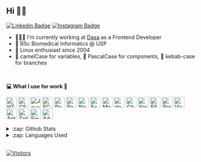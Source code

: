 ## Hi 👋🏻

[![Linkedin Badge](https://img.shields.io/badge/-LinkedIn-blue?style=flat-square&logo=Linkedin&logoColor=white&link=https://www.linkedin.com/in/targiroldo/)](https://www.linkedin.com/in/targiroldo/)
[![Instagram Badge](https://img.shields.io/badge/-Instagram-purple?style=flat-square&logo=Instagram&logoColor=white&link=https://www.instagram.com/girordo/)](https://www.instagram.com/girordo/)

- 🧑🏻‍💻 I’m currently working at [Dasa](https://dasa.com.br/) as a Frontend Developer
- 🧬 BSc Biomedical Informatics @ USP
- 🐧 Linux enthusiast since 2004
- 🐫 camelCase for variables, 🧮 PascalCase for components, 🥙 kebab-case for branches
<br/>

**💻 What I use for work 🧰**

<a href="https://www.w3.org/TR/html5/" title="HTML5"><img src="https://github.com/girordo/geticon/blob/master/logos/html-5.svg" alt="HTML5" width="28px" height="28px"></a>
<a href="https://www.w3.org/TR/CSS/" title="CSS3"><img src="https://github.com/girordo/geticon/blob/master/logos/css-3.svg" alt="CSS3" width="28px" height="28px"></a>
<a href="https://developer.mozilla.org/en-US/docs/Web/JavaScript" title="JavaScript"><img src="https://github.com/girordo/geticon/blob/master/logos/javascript.svg" alt="JavaScript" width="28px" height="28px"></a>
<a href="https://tc39.es/ecma262/" title="ECMAScript 6"><img src="https://github.com/girordo/geticon/blob/master/logos/es6.svg" alt="ECMAScript 6" width="28px" height="28px"></a>
<a href="https://reactjs.org/" title="React"><img src="https://github.com/girordo/geticon/blob/master/logos/react.svg" alt="React" width="28px" height="28px"></a>
<a href="https://reactnative.dev/" title="React Native"><img src="https://github.com/girordo/geticon/blob/master/logos/react.svg" alt="React Native" width="28px" height="28px"></a>
<a href="https://nodejs.org/" title="Node.js"><img src="https://github.com/girordo/geticon/blob/master/logos/nodejs-icon.svg" alt="Node.js" width="28px" height="28px"></a>
<a href="https://expressjs.com/" title="Express"><img src="https://github.com/girordo/geticon/blob/master/logos/express.svg" alt="Express" width="28px" height="28px"></a>
<a href="https://www.mongodb.org/" title="MongoDB"><img src="https://github.com/girordo/geticon/blob/master/logos/mongodb-icon.svg" alt="MongoDB" width="28px" height="28px"></a>
<a href="https://www.docker.com/" title="docker"><img src="https://github.com/girordo/geticon/blob/master/logos/docker-icon.svg" alt="docker" width="28px" height="28px"></a>
<a href="https://git-scm.com/" title="Git"><img src="https://github.com/girordo/geticon/blob/master/logos/git-icon.svg" alt="Git" width="28px" height="28px"></a>
<a href="https://yarnpkg.com/" title="Yarn"><img src="https://github.com/girordo/geticon/blob/master/logos/yarn.svg" alt="Yarn" width="28px" height="28px"></a>
<a href="https://eslint.org/" title="ESLint"><img src="https://github.com/girordo/geticon/blob/master/logos/eslint.svg" alt="ESLint" width="28px" height="28px"></a>
<a href="https://prettier.io/" title="Prettier"><img src="https://github.com/girordo/geticon/blob/master/logos/prettier.svg" alt="Prettier" width="28px" height="28px"></a>
<a href="https://code.visualstudio.com/" title="Visual Studio Code"><img src="https://github.com/girordo/geticon/blob/master/logos/visual-studio-code.svg" alt="Visual Studio Code" width="28px" height="28px"></a>
<a href="https://ant.design/" title="Ant Design"><img src="https://github.com/girordo/geticon/blob/master/logos/ant-design.svg" alt="Ant Design" width="28px" height="28px"></a>
<a href="https://tailwindcss.com/" title="Tailwind CSS"><img src="https://symbols.getvecta.com/stencil_97/3_tailwind-css-icon.43c02f69bf.svg" alt="Tailwind CSS" width="28px" height="28px"></a>
<a href="http://figma.com" title="Figma"><img src="https://camo.githubusercontent.com/9c25db6c8f2f83863c65be2cc47543020be957662831452aa5a7d6d81129f6fe/68747470733a2f2f63646e2e737667706f726e2e636f6d2f6c6f676f732f6669676d612e737667" alt="Figma" width="28px" height="28px"></a>
<a href="https://www.adobe.com/products/photoshop.html" title="Adobe Photoshop"><img src="https://github.com/girordo/geticon/blob/master/logos/adobe-photoshop.svg" alt="Adobe Photoshop" width="28px" height="28px"></a>
<br/>

<details>
  <summary>:zap: Github Stats</summary>
  <img src="https://github-readme-stats.vercel.app/api?username=girordo&&show_icons=true&title_color=222222&icon_color=03A87C&text_color=333333&bg_color=ffffff">
</details>

<details>
  <summary>:zap: Languages Used</summary>
  <img src="https://github-readme-stats.vercel.app/api/top-langs/?username=girordo&layout=compact&bg_color=ffffff&text_color=333333">
</details>
<br/>

[![Visitors](https://visitor-badge.glitch.me/badge?page_id=github/girordo)](https://github.com/girordo)
